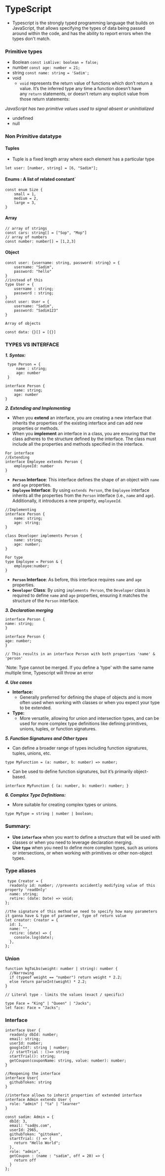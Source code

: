 #  TypeScript
- Typescript is the strongly typed programming language that builds on JavaScript, that allows specifying the types of data being passed around within the code, and has the ability to report errors when the types don't match.

### Primitive types
- Boolean
	`const isAlive: boolean = false;` 
- number
	`const age: number = 21;`
- string
	`const name: string = 'Sadim';`
- void
	- `void` represents the return value of functions which don’t return a value. It’s the inferred type any time a function doesn’t have any `return` statements, or doesn’t return any explicit value from those return statements:
	
*JavaScript has two primitive values used to signal absent or uninitialized*
- undefined
- null
### Non Primitive datatype
#### Tuples

- Tuple is a fixed length array where each element has a particular type
```
let user: [number, string] = [6, "Sadim"];
```

#### Enums : A list of related constant`
```
const enum Size {
	small = 1,
	medium = 2,
	large = 3,
}
```

#### Array 

	// array of strings
	const cars: string[] = ["Sop", "Mop"] 
	// array of numbers
	const number: number[] = [1,2,3]

#### Object

	const user: {username: string, password: string} = {
		username: "Sadim",
		password: "hello"
	}
	//instead of this
	type User = {
		username : string;
		password : string;
	}
	const user: User = {
		username: "Sadim",
		password: "Sadim123"
	}

	Array of objects

	const data: {}[] = [{}]


### **TYPES VS INTERFACE**

***1. Syntax:***

```
 type Person = {
	 name : string;
	 age: number
 }

interface Person {
	name: string;
	age: number
}
```

***2. Extending and Implementing***

-  When you **extend** an interface, you are creating a new interface that inherits the properties of the existing interface and can add new properties or methods.
-  When you **implement** an interface in a class, you are ensuring that the class adheres to the structure defined by the interface. The class must include all the properties and methods specified in the interface.

```
For interface
//Extending
interface Employee extends Person {
	employeeId: number
}

```
- **`Person` Interface**: This interface defines the shape of an object with `name` and `age` properties.
- **`Employee` Interface**: By using `extends Person`, the `Employee` interface inherits all the properties from the `Person` interface (i.e., `name` and `age`). Additionally, it introduces a new property, `employeeId`.

```
//Implementing
interface Person {
	name: string;
	age: string;
}

class Developer implements Person {
	name: string;
	age: number;
}

For type
type Employee = Person & {
	employee:number;
}
```

- **`Person` Interface**: As before, this interface requires `name` and `age` properties.
- **`Developer` Class**: By using `implements Person`, the `Developer` class is required to define `name` and `age` properties, ensuring it matches the structure of the `Person` interface.

***3. Declaration merging***

```
interface Person {
name: string;
}

interface Person {
age: number;
}

// This results in an interface Person with both properties 'name' & 'person'
```

`Note: Type cannot be merged. If you define a 'type' with the same name multiple time, Typescript will throw an error 

***4. Use cases***
- **Interface:**
    - Generally preferred for defining the shape of objects and is more often used when working with classes or when you expect your type to be extended.
- **Type:**
    - More versatile, allowing for union and intersection types, and can be used for more complex type definitions like defining primitives, unions, tuples, or function signatures.

***5. Function Signatures and Other types***

 -  Can define a broader range of types including function signatures, tuples, unions, etc.
 
`type MyFunction = (a: number, b: number) => number;`

 - Can be used to define function signatures, but it’s primarily object-based.
 
`interface MyFunction { (a: number, b: number): number; }`

***6. Complex Type Definitions:***

- More suitable for creating complex types or unions.

```
type MyType = string | number | boolean;

```

### Summary:

- **Use `interface`** when you want to define a structure that will be used with classes or when you need to leverage declaration merging.
- **Use `type`** when you need to define more complex types, such as unions or intersections, or when working with primitives or other non-object types.



### Type aliases


```
 type Creator = {
  readonly id: number; //prevents accidently modifying value of this property 'readOnly'
  name: string;
  retire: (date: Date) => void;
};

//the signature of this method we need to specify how many parameters it ganna have & type of parameter, type of return value
let creator: Creator = {
  id: 1,
  name: "",
  retire: (date) => {
    console.log(date);
  },
};
```

### Union

```
function kgToLbs(weight: number | string): number {
  //Narrowing
  if (typeof weight == "number") return weight * 2.2;
  else return parseInt(weight) * 2.2;
}

// Literal type - limits the values (exact / specific)

type Face = "King" | "Queen" | "Jacks";
let face: Face = "Jacks";
```

### Interface

```
interface User {
  readonly dbId: number;
  email: string;
  userId: number;
  googleId?: string | number;
  // startTrial : ()=> string
  startTrial(): string;
  getCoupon(couponName: string, value: number): number;
}

//Reopening the interface
interface User{
  githubToken: string
}

//interface allows to inherit properties of extended interface
interface Admin extends User {
  role: "admin" | "ta" | "learner"
}

const sadim: Admin = {
  dbId: 3,
  email: "sad@s.com",
  userId: 2965,
  githubToken: "gittoken",
  startTrial: () => {
    return "Hello World";
  },
  role: "admin",
  getCoupon : (name : "sadim", off = 20) => {
    return off
  } 
};
```